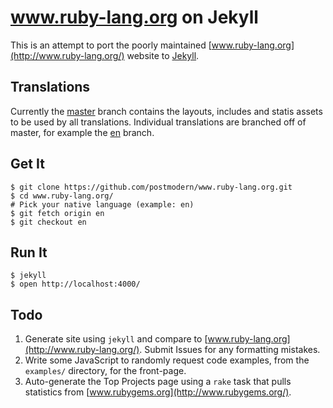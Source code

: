 # www.ruby-lang.org on Jekyll

This is an attempt to port the poorly maintained
[www.ruby-lang.org](http://www.ruby-lang.org/) website to
[Jekyll](http://www.jekyllrb.com/).

## Translations

Currently the [master](http://github.com/postmodern/www.ruby-lang.org/tree/master)
branch contains the layouts, includes and statis assets to be used by all
translations. Individual translations are branched off of master, for
example the [en](http://github.com/postmodern/www.ruby-lang.org/tree/en)
branch.

## Get It

    $ git clone https://github.com/postmodern/www.ruby-lang.org.git
    $ cd www.ruby-lang.org/
    # Pick your native language (example: en)
    $ git fetch origin en
    $ git checkout en

## Run It

    $ jekyll
    $ open http://localhost:4000/

## Todo

1. Generate site using `jekyll` and compare to
   [www.ruby-lang.org](http://www.ruby-lang.org/). Submit Issues for any
   formatting mistakes.
2. Write some JavaScript to randomly request code examples, from the
   `examples/` directory, for the front-page.
3. Auto-generate the Top Projects page using a `rake` task that pulls
   statistics from [www.rubygems.org](http://www.rubygems.org/).

